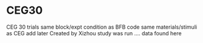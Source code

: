 # CEG30
CEG 30 trials
same block/expt condition as BFB code 
same materials/stimuli as CEG add later 
Created by Xizhou
study was run .... 
data found here 
